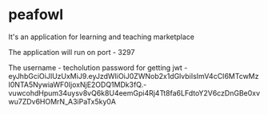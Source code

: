# peafowl
It's an application for learning and teaching marketplace

The application will run on port - 3297

The username - techolution
password for getting jwt - eyJhbGciOiJIUzUxMiJ9.eyJzdWIiOiJ0ZWNob2x1dGlvbiIsImV4cCI6MTcwMzI0NTA5NywiaWF0IjoxNjE2ODQ1MDk3fQ.-vuwcohdHpum34uysv8vQ6k8U4eemGpi4Rj4Tt8fa6LFdtoY2V6czDnGBe0xvwu7ZDv6HOMrN_A3iPaTx5ky0A
